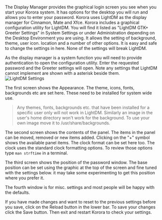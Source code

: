 The Display Manager provides the graphical login screen you see when you start your Korora system. It has options for the desktop you will run and allows you to enter your password. Korora uses LightDM as the display manager for Cinnamon, Mate and Xfce.
Korora includes a graphical configuration utility for LightDM. You will find it listed as "LightDM GTK+ Greeter Settings" in System Settings or under Administration depending on the Desktop Environment you are using. It allows the setting of background, theme, user icon. location and a number of other options. It is easy and safe to change the settings in here. None of the settings will break LightDM.

As the display manager is a system function you will need to provide authentication to open the configuration utility. Enter the requested password and the Greeter settings will open. Note any settings that LightDM cannot implement are shown with a asterisk beside them.
![LightDM Settings](https://github.com/kororaproject/kp-documentation/blob/master/img/LightDM-settings.png)

The first screen shows the Appearance. The theme, icons, fonts, backgrounds etc are set here. These need to be installed for system wide use.
>Any themes, fonts, backgrounds etc. that have been installed for a specific user only will not work in LightDM. Similarly an image in the user's home directory won't work for the background. To use your own image move it to /usr/share/backgrounds.

The second screen shows the contents of the panel. The items in the panel can be moved, removed or new items added. Clicking on the "+" symbol shows the available panel items. The clock format can be set here too. The clock uses the standard clock formatting options. To review those options type `man strftime` in a terminal. 

The third screen shows the position of the password window. The base position can be set using the graphic at the top of the screen and fine tuned with the settings below. it may take some experimenting to get this position where you prefer it.

The fourth window is for misc. settings and most people will be happy with the defaults.

If you have made changes and want to reset to the previous settings before you save, click on the Reload button in the lower bar. To save your changes click the Save button. Then exit and restart Korora to check your settings.
